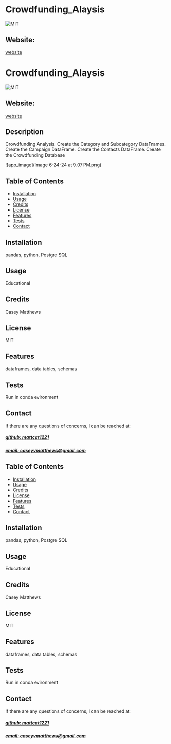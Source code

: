 # Crowdfunding_Alaysis
![MIT](https://img.shields.io/badge/License-MIT-blue)

## Website: 
[website](https://github.com/mattcat1221/Crowdfunding_ETL/tree/main)

# Crowdfunding_Alaysis
![MIT](https://img.shields.io/badge/License-MIT-blue)

## Website: 
[website](https://github.com/mattcat1221/Crowdfunding_ETL/tree/main)

## Description
Crowdfunding Analysis. Create the Category and Subcategory DataFrames. Create the Campaign DataFrame. Create the Contacts DataFrame. Create the Crowdfunding Database

![app_image](Image 6-24-24 at 9.07 PM.png)

## Table of Contents
- [Installation](#installation)
- [Usage](#usage)
- [Credits](#credits)
- [License](#license)
- [Features](#features)
- [Tests](#tests)
- [Contact](#contact)

## Installation
pandas, python, Postgre SQL 

## Usage
Educational

## Credits
Casey Matthews 

## License
MIT

## Features
dataframes, data tables, schemas

## Tests
Run in conda evironment 

## Contact
If there are any questions of concerns, I can be reached at:
##### [github: mattcat1221](https://github.com/mattcat1221)
##### [email: caseyvmatthews@gmail.com](mailto:caseyvmatthews@gmail.com)


## Table of Contents
- [Installation](#installation)
- [Usage](#usage)
- [Credits](#credits)
- [License](#license)
- [Features](#features)
- [Tests](#tests)
- [Contact](#contact)

## Installation
pandas, python, Postgre SQL 

## Usage
Educational

## Credits
Casey Matthews 

## License
MIT

## Features
dataframes, data tables, schemas

## Tests
Run in conda evironment 

## Contact
If there are any questions of concerns, I can be reached at:
##### [github: mattcat1221](https://github.com/mattcat1221)
##### [email: caseyvmatthews@gmail.com](mailto:caseyvmatthews@gmail.com)
